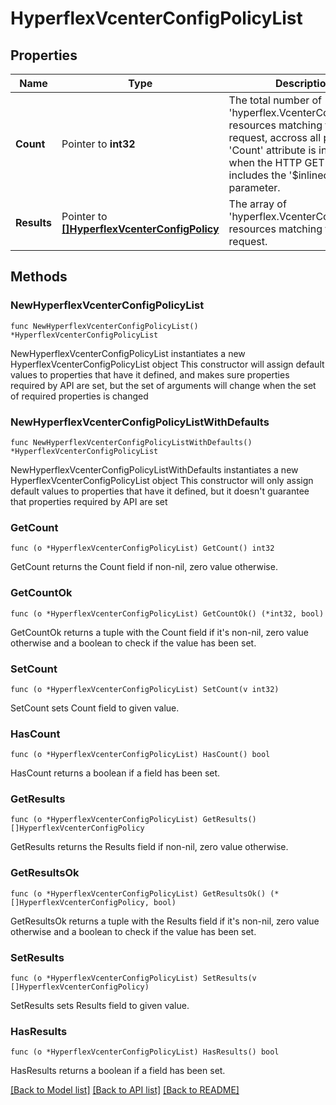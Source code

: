 # HyperflexVcenterConfigPolicyList

## Properties

Name | Type | Description | Notes
------------ | ------------- | ------------- | -------------
**Count** | Pointer to **int32** | The total number of &#39;hyperflex.VcenterConfigPolicy&#39; resources matching the request, accross all pages. The &#39;Count&#39; attribute is included when the HTTP GET request includes the &#39;$inlinecount&#39; parameter. | [optional] 
**Results** | Pointer to [**[]HyperflexVcenterConfigPolicy**](hyperflex.VcenterConfigPolicy.md) | The array of &#39;hyperflex.VcenterConfigPolicy&#39; resources matching the request. | [optional] 

## Methods

### NewHyperflexVcenterConfigPolicyList

`func NewHyperflexVcenterConfigPolicyList() *HyperflexVcenterConfigPolicyList`

NewHyperflexVcenterConfigPolicyList instantiates a new HyperflexVcenterConfigPolicyList object
This constructor will assign default values to properties that have it defined,
and makes sure properties required by API are set, but the set of arguments
will change when the set of required properties is changed

### NewHyperflexVcenterConfigPolicyListWithDefaults

`func NewHyperflexVcenterConfigPolicyListWithDefaults() *HyperflexVcenterConfigPolicyList`

NewHyperflexVcenterConfigPolicyListWithDefaults instantiates a new HyperflexVcenterConfigPolicyList object
This constructor will only assign default values to properties that have it defined,
but it doesn't guarantee that properties required by API are set

### GetCount

`func (o *HyperflexVcenterConfigPolicyList) GetCount() int32`

GetCount returns the Count field if non-nil, zero value otherwise.

### GetCountOk

`func (o *HyperflexVcenterConfigPolicyList) GetCountOk() (*int32, bool)`

GetCountOk returns a tuple with the Count field if it's non-nil, zero value otherwise
and a boolean to check if the value has been set.

### SetCount

`func (o *HyperflexVcenterConfigPolicyList) SetCount(v int32)`

SetCount sets Count field to given value.

### HasCount

`func (o *HyperflexVcenterConfigPolicyList) HasCount() bool`

HasCount returns a boolean if a field has been set.

### GetResults

`func (o *HyperflexVcenterConfigPolicyList) GetResults() []HyperflexVcenterConfigPolicy`

GetResults returns the Results field if non-nil, zero value otherwise.

### GetResultsOk

`func (o *HyperflexVcenterConfigPolicyList) GetResultsOk() (*[]HyperflexVcenterConfigPolicy, bool)`

GetResultsOk returns a tuple with the Results field if it's non-nil, zero value otherwise
and a boolean to check if the value has been set.

### SetResults

`func (o *HyperflexVcenterConfigPolicyList) SetResults(v []HyperflexVcenterConfigPolicy)`

SetResults sets Results field to given value.

### HasResults

`func (o *HyperflexVcenterConfigPolicyList) HasResults() bool`

HasResults returns a boolean if a field has been set.


[[Back to Model list]](../README.md#documentation-for-models) [[Back to API list]](../README.md#documentation-for-api-endpoints) [[Back to README]](../README.md)


